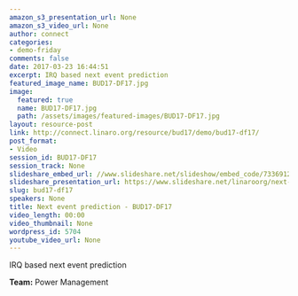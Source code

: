 ```yaml
---
amazon_s3_presentation_url: None
amazon_s3_video_url: None
author: connect
categories:
- demo-friday
comments: false
date: 2017-03-23 16:44:51
excerpt: IRQ based next event prediction
featured_image_name: BUD17-DF17.jpg
image:
  featured: true
  name: BUD17-DF17.jpg
  path: /assets/images/featured-images/BUD17-DF17.jpg
layout: resource-post
link: http://connect.linaro.org/resource/bud17/demo/bud17-df17/
post_format:
- Video
session_id: BUD17-DF17
session_track: None
slideshare_embed_url: //www.slideshare.net/slideshow/embed_code/73369124
slideshare_presentation_url: https://www.slideshare.net/linaroorg/next-event-prediction
slug: bud17-df17
speakers: None
title: Next event prediction - BUD17-DF17
video_length: 00:00
video_thumbnail: None
wordpress_id: 5704
youtube_video_url: None
---
```


IRQ based next event prediction

**Team:** Power Management